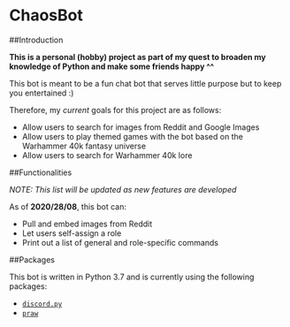 # ChaosBot

##Introduction

**This is a personal (hobby) project as part of my quest to broaden my knowledge of Python and make some friends happy ^^**

This bot is meant to be a fun chat bot that serves little purpose but to keep you entertained :)

Therefore, my *current* goals for this project are as follows:

* Allow users to search for images from Reddit and Google Images
* Allow users to play themed games with the bot based on the Warhammer 40k fantasy universe
* Allow users to search for Warhammer 40k lore

##Functionalities

*NOTE: This list will be updated as new features are developed*

As of **2020/28/08**, this bot can:

* Pull and embed images from Reddit
* Let users self-assign a role
* Print out a list of general and role-specific commands

##Packages

This bot is written in Python 3.7 and is currently using the following packages:

* [`discord.py`](https://discordpy.readthedocs.io/en/latest/index.html "Discord.py API Documentation")
* [`praw`](https://praw.readthedocs.io/en/latest/index.html "PRAW Documentation")
